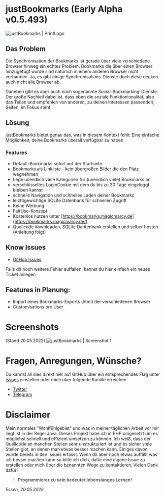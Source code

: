 # justBookmarks (Early Alpha v0.5.493)
![justBookmarks | PrintLogo](http://quellcode.ddns.net/bookmarks/images/about/print-logo-945x425.png)

## Das Problem
Die Synchronisation der Bookmarks ist gerade über viele verschiedene Browser hinweg ein echtes Problem. Bookmarks die über einen Browser hinzugefügt wurde sind natürlich in einem anderen Browser nicht vorhanden. Ja, es gibt einige Synchronisations-Dienste doch diese decken auch nicht alle Browser ab. 

Daneben gibt es aber auch noch sogenannte Social-Bookmarking-Dienste. Der große Nachteil dabei ist, dass eben die soziale Funktionionalität, also das Teilen und empfehlen von anderen, zu deinen Interessen passenden, Seiten, im Fokus steht.

## Lösung
justBookmarks bietet genau das, was in diesem Kontext fehlt: Eine einfache Möglichkeit, deine Bookmarks überall verfügbar zu haben.

### Features
* Default-Bookmarks sofort auf der Startseite
* Bookmarks als Linkliste - kein übergroßen Bilder die den Platz wegnehmen
* Lege unendlich viele Kategorien für (unendlich viele) Bookmarks an
* verschlüsseltes LoginCookie mit dem du bis zu 30 Tage eingeloggt bleiben kannst
* schnelle Navigation und schnelles Laden deiner Bookmarks
* leichtgewichtige SQLite Datenbank für schnellen Zugriff
* Keine Werbung
* FairUse-Konzept
* Kostenlos nutzen unter [https://bookmarks.magicmarcy.de](https://bookmarks.magicmarcy.de/)
* Quellcode downloaden, SQLite Dantenbank erstellen und selber hosten (Anleitung folgt)

## Know Issues
* [GitHub Issues](https://github.com/magicmarcy/justBookmarks/issues)

Falls dir noch weitere Fehler auffallen, kannst du hier einfach ein neues Ticket anlegen

## Features in Planung:
* Import eines Bookmarks-Exports (html) der verschiedenen Browser
* Customisations pro User

# Screenshots
(Stand 20.05.2022)
![justBookmarks | Screenshot 1](http://quellcode.ddns.net/bookmarks/images/about/live_screenshot_a.png)

# Fragen, Anregungen, Wünsche?
Du kannst all dies direkt hier auf GitHub über ein entsprechendes Flag unter [Issues](https://github.com/magicmarcy/justBookmarks/issues) einstellen oder mich über folgende Kanäle erreichen
* [Twitter](https://twitter.com/magic_marcy)
* [Telegram](https://t.me/marcyessen)

# Disclaimer
Mein normales "Wohlfühlgebiet" und was in meiner täglichen Arbeit vor mir liegt ist in der Regel Java. Dieses Projekt habe ich in PHP umgesetzt um es möglichst schnell und effizient umsetzen zu können. Ich weiß, dass der Quellcode an manchen Stellen sehr unstrukturiert ist und es sicher viele Stellen gibt, an denen man etwas besser machen kann. Einiges davon wurde bereits in den Issues erfasst. Wenn dir aber noch etwas auffällt was ich besser machen kann so bitte ich dich, dafür eine eigene Issue zu erstellen oder mich über die benannten Wege zu kontaktieren. Vielen Dank dafür!

>**Programmierer zu sein bedeutet lebenslanges Lernen!** 
> 
_Essen, 20.05.2022_ 
